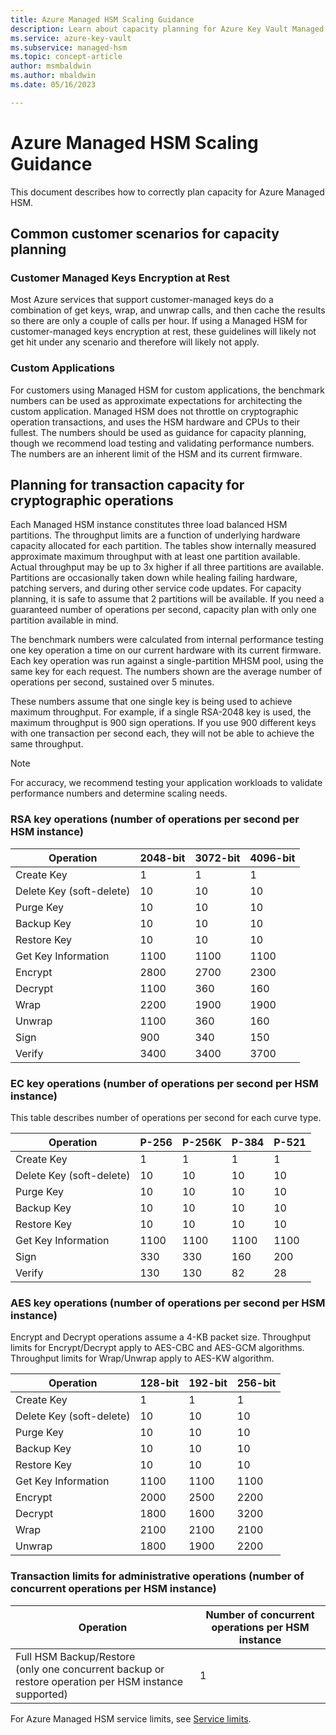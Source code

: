 ```yaml
---
title: Azure Managed HSM Scaling Guidance
description: Learn about capacity planning for Azure Key Vault Managed HSM, including benchmark performance numbers for cryptographic operations.
ms.service: azure-key-vault
ms.subservice: managed-hsm
ms.topic: concept-article
author: msmbaldwin
ms.author: mbaldwin
ms.date: 05/16/2023

---
```


# Azure Managed HSM Scaling Guidance

This document describes how to correctly plan capacity for Azure Managed HSM. 

## Common customer scenarios for capacity planning

### Customer Managed Keys Encryption at Rest

Most Azure services that support customer-managed keys do a combination of get keys, wrap, and unwrap calls, and then cache the results so there are only a couple of calls per hour. If using a Managed HSM for customer-managed keys encryption at rest, these guidelines will likely not get hit under any scenario and therefore will likely not apply.

### Custom Applications

For customers using Managed HSM for custom applications, the benchmark numbers can be used as approximate expectations for architecting the custom application. Managed HSM does not throttle on cryptographic operation transactions, and uses the HSM hardware and CPUs to their fullest. The numbers should be used as guidance for capacity planning, though we recommend load testing and validating performance numbers. The numbers are an inherent limit of the HSM and its current firmware.

## Planning for transaction capacity for cryptographic operations

Each Managed HSM instance constitutes three load balanced HSM partitions. The throughput limits are a function of underlying hardware capacity allocated for each partition. The tables show internally measured approximate maximum throughput with at least one partition available. Actual throughput may be up to 3x higher if all three partitions are available. Partitions are occasionally taken down while healing failing hardware, patching servers, and during other service code updates. For capacity planning, it is safe to assume that 2 partitions will be available. If you need a guaranteed number of operations per second, capacity plan with only one partition available in mind.

The benchmark numbers were calculated from internal performance testing one key operation a time on our current hardware with its current firmware. Each key operation was run against a single-partition MHSM pool, using the same key for each request. The numbers shown are the average number of operations per second, sustained over 5 minutes.

These numbers assume that one single key is being used to achieve maximum throughput. For example, if a single RSA-2048 key is used, the maximum throughput is 900 sign operations. If you use 900 different keys with one transaction per second each, they will not be able to achieve the same throughput.

> [!NOTE]
> For accuracy, we recommend testing your application workloads to validate performance numbers and determine scaling needs.

### RSA key operations (number of operations per second per HSM instance)

| Operation | 2048-bit | 3072-bit | 4096-bit |
|-----------|----------|----------|----------|
| Create Key | 1 | 1 | 1 |
| Delete Key (soft-delete) | 10 | 10 | 10 |
| Purge Key | 10 | 10 | 10 |
| Backup Key | 10 | 10 | 10 |
| Restore Key | 10 | 10 | 10 |
| Get Key Information | 1100 | 1100 | 1100 |
| Encrypt | 2800 | 2700 | 2300 |
| Decrypt | 1100 | 360 | 160 |
| Wrap | 2200 | 1900 | 1900 |
| Unwrap | 1100 | 360 | 160 |
| Sign | 900 | 340 | 150 |
| Verify | 3400 | 3400 | 3700 |

### EC key operations (number of operations per second per HSM instance)

This table describes number of operations per second for each curve type.

| Operation | P-256 | P-256K | P-384 | P-521 |
|-----------|-------|--------|-------|-------|
| Create Key | 1 | 1 | 1 | 1 |
| Delete Key (soft-delete) | 10 | 10 | 10 | 10 |
| Purge Key | 10 | 10 | 10 | 10 |
| Backup Key | 10 | 10 | 10 | 10 |
| Restore Key | 10 | 10 | 10 | 10 |
| Get Key Information | 1100 | 1100 | 1100 | 1100 |
| Sign | 330 | 330 | 160 | 200 |
| Verify | 130 | 130 | 82 | 28 |

### AES key operations (number of operations per second per HSM instance)

Encrypt and Decrypt operations assume a 4-KB packet size.
Throughput limits for Encrypt/Decrypt apply to AES-CBC and AES-GCM algorithms.
Throughput limits for Wrap/Unwrap apply to AES-KW algorithm.

| Operation | 128-bit | 192-bit | 256-bit |
|-----------|---------|---------|---------|
| Create Key | 1 | 1 | 1 |
| Delete Key (soft-delete) | 10 | 10 | 10 |
| Purge Key | 10 | 10 | 10 |
| Backup Key | 10 | 10 | 10 |
| Restore Key | 10 | 10 | 10 |
| Get Key Information | 1100 | 1100 | 1100 |
| Encrypt | 2000 | 2500 | 2200 |
| Decrypt | 1800 | 1600 | 3200 |
| Wrap | 2100 | 2100 | 2100 |
| Unwrap | 1800 | 1900 | 2200 |

### Transaction limits for administrative operations (number of concurrent operations per HSM instance)

| Operation | Number of concurrent operations per HSM instance |
|-----------|------------------------------------------------|
| Full HSM Backup/Restore<br>(only one concurrent backup or restore operation per HSM instance supported) | 1 |

For Azure Managed HSM service limits, see [Service limits](service-limits.md).

